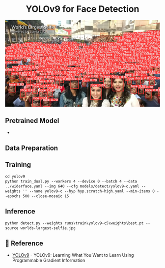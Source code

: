 <h1 align="center"><span>YOLOv9 for Face Detection</span></h1>

<p align="center" margin: 0 auto;>
  <img src="assets/worlds-largest-selfie.jpg" />
</p>

## Pretrained Model
- 

## Data Preparation


## Training
``` shell
cd yolov9
python train_dual.py --workers 4 --device 0 --batch 4 --data ../widerface.yaml --img 640 --cfg models/detect/yolov9-c.yaml --weights '' --name yolov9-c --hyp hyp.scratch-high.yaml --min-items 0 --epochs 500 --close-mosaic 15
```

## Inference
``` shell
python detect.py --weights runs\train\yolov9-c5\weights\best.pt --source worlds-largest-selfie.jpg
```

## 🔗 Reference
* [YOLOv9](https://github.com/WongKinYiu/yolov9) - YOLOv9: Learning What You Want to Learn Using Programmable Gradient Information
